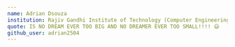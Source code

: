 ```yaml
---
name: Adrian Dsouza
institution: Rajiv Gandhi Institute of Technology (Computer Engineering)
quote: IS NO DREAM EVER TOO BIG AND NO DREAMER EVER TOO SMALL!!!! 😃
github_user: adrian2504
---
```

